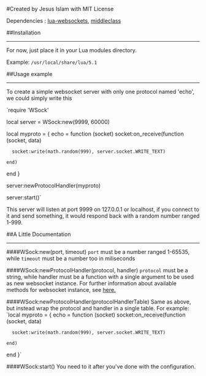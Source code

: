 #Created by Jesus Islam with MIT License

Dependencies : [lua-websockets](https://github.com/lipp/lua-websockets), [middleclass](https://github.com/kikito/middleclass)

##Installation

--------------------------------------

For now, just place it in your Lua modules directory.

Example:
`/usr/local/share/lua/5.1`

##Usage example

--------------------------------------

To create a simple websocket server with only one protocol named 'echo',
we could simply write this

`require 'WSock'

local server = WSock:new(9999, 60000)

local myproto = {
  echo = function (socket)
    socket:on_receive(function (socket, data)

      socket:write(math.random(999), server.socket.WRITE_TEXT)

    end)
  end
}

server:newProtocolHandler(myproto)

server:start()`

This server will listen at port 9999 on 127.0.0.1 or localhost, if you connect to it and send something, it would respond back with a random number ranged 1-999.


##A Little Documentation

-------------------------------------

####WSock:new(port, timeout)
`port` must be a number ranged 1-65535, while `timeout` must be a number too in miliseconds

####WSock:newProtocolHandler(protocol, handler)
`protocol` must be a string, while handler must be a function with a single argument to be used as new websocket instance.
For further information about available methods for websocket instance, see [here.](https://github.com/lipp/lua-websockets#websocket-methods)

####WSock:newProtocolHandler(protocolHandlerTable)
Same as above, but instead wrap the protocol and handler in a single table. For example:
`local myproto = {
  echo = function (socket)
    socket:on_receive(function (socket, data)

      socket:write(math.random(999), server.socket.WRITE_TEXT)

    end)
  end
}`

####WSock:start()
You need to it after you've done with the configuration.